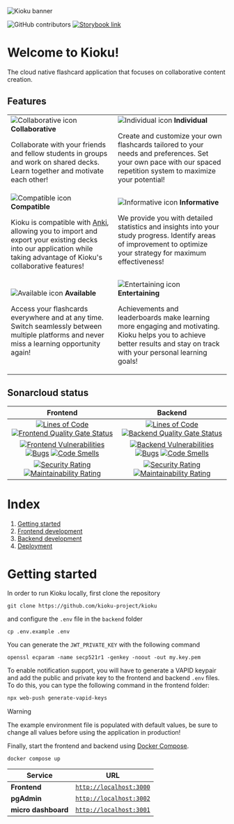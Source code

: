 <picture>
  <source media="(prefers-color-scheme: dark)" srcset="https://github.com/kioku-project/kioku/assets/71837281/62942574-34ef-4e75-9b17-9721444f9d74">
  <source media="(prefers-color-scheme: light)" srcset="https://github.com/kioku-project/kioku/assets/60541979/1f827df3-5882-4285-913f-47f04b26196b">
  <img alt="Kioku banner" src="">
</picture>

![GitHub contributors](https://img.shields.io/github/contributors/kioku-project/kioku)
[![Storybook link](https://github.com/storybookjs/brand/blob/master/badge/badge-storybook.svg)](https://main--63e354941aa15501d3467f88.chromatic.com)

# Welcome to Kioku!

The cloud native flashcard application that focuses on collaborative content creation.

## Features

<table>
<tbody>
<tr>
<td><picture>
  <source media="(prefers-color-scheme: dark)" srcset="https://github.com/kioku-project/kioku/assets/60541979/0cc0f108-f0e7-49c5-bafc-02123afdf514">
  <source media="(prefers-color-scheme: light)" srcset="https://github.com/kioku-project/kioku/assets/60541979/2e21c7e1-304d-4f2c-9328-3f0486c12d0c">
  <img alt="Collaborative icon" src="">
</picture>
  <b>Collaborative</b>

Collaborate with your friends and fellow students in groups and work on shared decks. Learn together and motivate each other!

</td>
<td><picture>
  <source media="(prefers-color-scheme: dark)" srcset="https://github.com/kioku-project/kioku/assets/60541979/a3dbfa9e-0b38-477d-b1eb-705f30b45eda">
  <source media="(prefers-color-scheme: light)" srcset="https://github.com/kioku-project/kioku/assets/60541979/91a42bb7-8985-435f-8c61-c8a1f455dd7c">
  <img alt="Individual icon" src="">
</picture>
  <b>Individual</b>

Create and customize your own flashcards tailored to your needs and preferences. Set your own pace with our spaced repetition system to maximize your potential!

</td>
</tr>
<tr>
<td><picture>
  <source media="(prefers-color-scheme: dark)" srcset="https://github.com/kioku-project/kioku/assets/60541979/d2753ef0-6e62-48f5-9b1c-fc4aea450a1b">
  <source media="(prefers-color-scheme: light)" srcset="https://github.com/kioku-project/kioku/assets/60541979/f18f855c-6f26-49a7-84eb-18ef94838c69">
  <img alt="Compatible icon" src="">
</picture>
  <b>Compatible</b>

Kioku is compatible with [Anki](https://apps.ankiweb.net/index.html), allowing you to import and export your existing decks into our application while taking advantage of Kioku's collaborative features!

</td>
<td><picture>
  <source media="(prefers-color-scheme: dark)" srcset="https://github.com/kioku-project/kioku/assets/60541979/5c31d81d-dedd-4abf-8012-6b5b5ca430f4">
  <source media="(prefers-color-scheme: light)" srcset="https://github.com/kioku-project/kioku/assets/60541979/fc2b34df-ee6e-48cd-b1d5-3cbdd0eb0f2c">
  <img alt="Informative icon" src="">
</picture>
  <b>Informative</b>

We provide you with detailed statistics and insights into your study progress. Identify areas of improvement to optimize your strategy for maximum effectiveness!

</td>
</tr>
<tr>
<td><picture>
  <source media="(prefers-color-scheme: dark)" srcset="https://github.com/kioku-project/kioku/assets/60541979/ee59ba9e-e3ee-4dfd-a170-3f8438523309">
  <source media="(prefers-color-scheme: light)" srcset="https://github.com/kioku-project/kioku/assets/60541979/d12880ec-2d74-4146-a8f8-b2ade59688c9">
  <img alt="Available icon" src="">
</picture>
  <b>Available</b>

Access your flashcards everywhere and at any time. Switch seamlessly between multiple platforms and never miss a learning opportunity again!

</td>
<td>
    <picture>
  <source media="(prefers-color-scheme: dark)" srcset="https://github.com/kioku-project/kioku/assets/60541979/76142857-6749-419a-becc-86b234f16d42">
  <source media="(prefers-color-scheme: light)" srcset="https://github.com/kioku-project/kioku/assets/60541979/87bfe7ed-e292-4cd1-a6a3-ac26c0ea27ca">
  <img alt="Entertaining icon" src="">
</picture>
  <b vertical-align="center">Entertaining</b>

Achievements and leaderboards make learning more engaging and motivating. Kioku helps you to achieve better results and stay on track with your personal learning goals!

</td>
</tr>
</tbody>
</table>

## Sonarcloud status

| Frontend | Backend |
|:--------:|:-------:|
| [![Lines of Code](https://sonarcloud.io/api/project_badges/measure?project=kioku-project_kioku_frontend&metric=ncloc)](https://sonarcloud.io/summary/new_code?id=kioku-project_kioku_frontend) [![Frontend Quality Gate Status](https://sonarcloud.io/api/project_badges/measure?project=kioku-project_kioku_frontend&metric=alert_status)](https://sonarcloud.io/summary/new_code?id=kioku-project_kioku_frontend) | [![Lines of Code](https://sonarcloud.io/api/project_badges/measure?project=kioku-project_kioku_services&metric=ncloc)](https://sonarcloud.io/summary/new_code?id=kioku-project_kioku_services) [![Backend Quality Gate Status](https://sonarcloud.io/api/project_badges/measure?project=kioku-project_kioku_services&metric=alert_status)](https://sonarcloud.io/summary/new_code?id=kioku-project_kioku_services) |
| [![Frontend Vulnerabilities](https://sonarcloud.io/api/project_badges/measure?project=kioku-project_kioku_frontend&metric=vulnerabilities)](https://sonarcloud.io/summary/new_code?id=kioku-project_kioku_frontend) [![Bugs](https://sonarcloud.io/api/project_badges/measure?project=kioku-project_kioku_frontend&metric=bugs)](https://sonarcloud.io/summary/new_code?id=kioku-project_kioku_frontend) [![Code Smells](https://sonarcloud.io/api/project_badges/measure?project=kioku-project_kioku_frontend&metric=code_smells)](https://sonarcloud.io/summary/new_code?id=kioku-project_kioku_frontend) | [![Backend Vulnerabilities](https://sonarcloud.io/api/project_badges/measure?project=kioku-project_kioku_services&metric=vulnerabilities)](https://sonarcloud.io/summary/new_code?id=kioku-project_kioku_services) [![Bugs](https://sonarcloud.io/api/project_badges/measure?project=kioku-project_kioku_services&metric=bugs)](https://sonarcloud.io/summary/new_code?id=kioku-project_kioku_services) [![Code Smells](https://sonarcloud.io/api/project_badges/measure?project=kioku-project_kioku_services&metric=code_smells)](https://sonarcloud.io/summary/new_code?id=kioku-project_kioku_services) |
| [![Security Rating](https://sonarcloud.io/api/project_badges/measure?project=kioku-project_kioku_frontend&metric=security_rating)](https://sonarcloud.io/summary/new_code?id=kioku-project_kioku_frontend) [![Maintainability Rating](https://sonarcloud.io/api/project_badges/measure?project=kioku-project_kioku_frontend&metric=sqale_rating)](https://sonarcloud.io/summary/new_code?id=kioku-project_kioku_frontend) | [![Security Rating](https://sonarcloud.io/api/project_badges/measure?project=kioku-project_kioku_services&metric=security_rating)](https://sonarcloud.io/summary/new_code?id=kioku-project_kioku_services) [![Maintainability Rating](https://sonarcloud.io/api/project_badges/measure?project=kioku-project_kioku_services&metric=sqale_rating)](https://sonarcloud.io/summary/new_code?id=kioku-project_kioku_services) |



# Index

1. [Getting started](#getting-started)
2. [Frontend development](./docs/frontend_development.md)
3. [Backend development](./docs/backend_development.md)
4. [Deployment](./docs/deployment.md)

# Getting started

In order to run Kioku locally, first clone the repository

```
git clone https://github.com/kioku-project/kioku
```

and configure the `.env` file in the `backend` folder

```
cp .env.example .env
```
You can generate the `JWT_PRIVATE_KEY` with the following command
```
openssl ecparam -name secp521r1 -genkey -noout -out my.key.pem
```

To enable notification support, you will have to generate a VAPID keypair and add the public and private key to the frontend and backend `.env` files.
To do this, you can type the following command in the frontend folder:
```bash
npx web-push generate-vapid-keys
```

> [!WARNING]
> The example environment file is populated with default values, be sure to change all values before using the application in production!

Finally, start the frontend and backend using [Docker Compose](https://docs.docker.com/compose/).

```
docker compose up
```

|Service|URL|
|---|---|
| **Frontend** | [`http://localhost:3000`](http://localhost:3000) |
| **pgAdmin** | [`http://localhost:3002`](http://localhost:3002) |
| **micro dashboard** | [`http://localhost:3001`](http://localhost:3001) |
